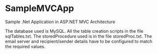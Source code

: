 # SampleMVCApp
Sample .Net Application in ASP.NET MVC Architecture


The database used is MySQL. All the table creation scripts in the file sqlTables.txt. The storedProcedure used is in the file storedProc.txt. The email server and recipient/sender details have to be configured to match the required values.
